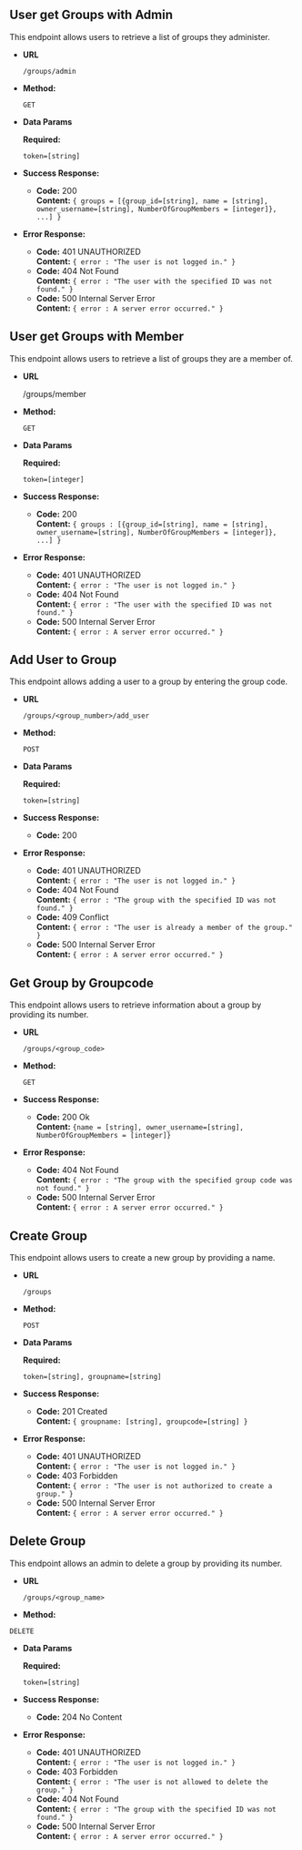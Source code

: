 ## **User get Groups with Admin**

This endpoint allows users to retrieve a list of groups they administer.

- **URL**

  `/groups/admin`

- **Method:**

  `GET`

- **Data Params**

  **Required:**

  `token=[string]`

- **Success Response:**

  - **Code:** 200 <br />
    **Content:** `{ groups = [{group_id=[string], name = [string], owner_username=[string], NumberOfGroupMembers = [integer]}, ...] }`

- **Error Response:**

  - **Code:** 401 UNAUTHORIZED <br />
    **Content:** `{ error : "The user is not logged in." }`
  - **Code:** 404 Not Found<br />
    **Content:** `{ error : "The user with the specified ID was not found." }`
  - **Code:** 500 Internal Server Error<br />
    **Content:** `{ error : A server error occurred." }` 

## **User get Groups with Member**

This endpoint allows users to retrieve a list of groups they are a member of.

- **URL**

  /groups/member

- **Method:**

  `GET`

- **Data Params**

  **Required:**

  `token=[integer]`

- **Success Response:**

  - **Code:** 200 <br />
    **Content:** `{ groups : [{group_id=[string], name = [string], owner_username=[string], NumberOfGroupMembers = [integer]}, ...] }`

- **Error Response:**

  - **Code:** 401 UNAUTHORIZED <br />
    **Content:** `{ error : "The user is not logged in." }`
  - **Code:** 404 Not Found<br />
    **Content:** `{ error : "The user with the specified ID was not found." }`
  - **Code:** 500 Internal Server Error<br />
    **Content:** `{ error : A server error occurred." }`

## **Add User to Group**

This endpoint allows adding a user to a group by entering the group code.

- **URL**

  `/groups/<group_number>/add_user`

- **Method:**

  `POST`

- **Data Params**

  **Required:**

  `token=[string]`

- **Success Response:**

  - **Code:** 200 <br />

- **Error Response:**

  - **Code:** 401 UNAUTHORIZED <br />
    **Content:** `{ error : "The user is not logged in." }`
  - **Code:** 404 Not Found<br />
    **Content:** `{ error : "The group with the specified ID was not found." }`
  - **Code:** 409 Conflict<br />
    **Content:** `{ error : "The user is already a member of the group." }`
  - **Code:** 500 Internal Server Error<br />
    **Content:** `{ error : A server error occurred." }`

## **Get Group by Groupcode**

This endpoint allows users to retrieve information about a group by providing its number.

- **URL**

  `/groups/<group_code>`

- **Method:**

  `GET`

- **Success Response:**

  - **Code:** 200 Ok<br />
    **Content:** `{name = [string], owner_username=[string], NumberOfGroupMembers = [integer]}`

- **Error Response:**

  - **Code:** 404 Not Found<br />
    **Content:** `{ error : "The group with the specified group code was not found." }`
  - **Code:** 500 Internal Server Error<br />
    **Content:** `{ error : A server error occurred." }` 

## **Create Group**

This endpoint allows users to create a new group by providing a name.

- **URL**

  `/groups`

- **Method:**

  `POST`

- **Data Params**

  **Required:**

  `token=[string], groupname=[string]`

- **Success Response:**

  - **Code:** 201 Created<br />
    **Content:** `{ groupname: [string], groupcode=[string] }`

- **Error Response:**

  - **Code:** 401 UNAUTHORIZED <br />
    **Content:** `{ error : "The user is not logged in." }`
  - **Code:** 403 Forbidden <br />
    **Content:** `{ error : "The user is not authorized to create a group." }`
  - **Code:** 500 Internal Server Error<br />
    **Content:** `{ error : A server error occurred." }`

**Delete Group**
---

This endpoint allows an admin to delete a group by providing its number.

- **URL**

  `/groups/<group_name>`

- **Method:**

`DELETE`

- **Data Params**

  **Required:**

  `token=[string]`

- **Success Response:**

  - **Code:** 204 No Content<br />

- **Error Response:**

  - **Code:** 401 UNAUTHORIZED <br />
    **Content:** `{ error : "The user is not logged in." }`
  - **Code:** 403 Forbidden <br />
    **Content:** `{ error : "The user is not allowed to delete the group." }`
  - **Code:** 404 Not Found<br />
    **Content:** `{ error : "The group with the specified ID was not found." }`
  - **Code:** 500 Internal Server Error<br />
    **Content:** `{ error : A server error occurred." }`
